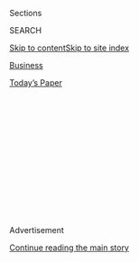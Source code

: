 <div id="app">

<div>

<div>

<div>

<div class="NYTAppHideMasthead css-1q2w90k e1suatyy0">

<div class="section css-ui9rw0 e1suatyy2">

<div class="css-eph4ug er09x8g0">

<div class="css-6n7j50">

</div>

<span class="css-1dv1kvn">Sections</span>

<div class="css-10488qs">

<span class="css-1dv1kvn">SEARCH</span>

</div>

[Skip to content](#site-content)[Skip to site
index](#site-index)

</div>

<div id="masthead-section-label" class="css-1wr3we4 eaxe0e00">

[Business](https://www.nytimes.com/section/business)

</div>

<div class="css-10698na e1huz5gh0">

</div>

</div>

<div id="masthead-bar-one" class="section hasLinks css-15hmgas e1csuq9d3">

<div class="css-uqyvli e1csuq9d0">

</div>

<div class="css-1uqjmks e1csuq9d1">

</div>

<div class="css-9e9ivx">

[](https://myaccount.nytimes.com/auth/login?response_type=cookie&client_id=vi)

</div>

<div class="css-1bvtpon e1csuq9d2">

[Today’s
Paper](https://www.nytimes.com/section/todayspaper)

</div>

</div>

</div>

</div>

<div data-aria-hidden="false">

<div id="site-content" data-role="main">

<div>

<div class="css-1aor85t" style="opacity:0.000000001;z-index:-1;visibility:hidden">

<div class="css-1hqnpie">

<div class="css-epjblv">

<span class="css-17xtcya">[Business](/section/business)</span><span class="css-x15j1o">|</span><span class="css-fwqvlz">Trump’s
Twitter Warning to Toyota Unsettles Japanese
Carmakers</span>

</div>

<div class="css-k008qs">

<div class="css-1iwv8en">

<span class="css-18z7m18"></span>

<div>

</div>

</div>

<span class="css-1n6z4y">https://nyti.ms/2hZMtZH</span>

<div class="css-1705lsu">

<div class="css-4xjgmj">

<div class="css-4skfbu" data-role="toolbar" data-aria-label="Social Media Share buttons, Save button, and Comments Panel with current comment count" data-testid="share-tools">

  - 
  - 
  - 
  - 
    
    <div class="css-6n7j50">
    
    </div>

  - 

</div>

</div>

</div>

</div>

</div>

</div>

<div class="css-13pd83m">

</div>

<div id="top-wrapper" class="css-1sy8kpn">

<div id="top-slug" class="css-l9onyx">

Advertisement

</div>

[Continue reading the main
story](#after-top)

<div class="ad top-wrapper" style="text-align:center;height:100%;display:block;min-height:250px">

<div id="top" class="place-ad" data-position="top" data-size-key="top">

</div>

</div>

<div id="after-top">

</div>

</div>

<div id="sponsor-wrapper" class="css-1hyfx7x">

<div id="sponsor-slug" class="css-19vbshk">

Supported by

</div>

[Continue reading the main
story](#after-sponsor)

<div id="sponsor" class="ad sponsor-wrapper" style="text-align:center;height:100%;display:block">

</div>

<div id="after-sponsor">

</div>

</div>

<div class="css-1vkm6nb ehdk2mb0">

# Trump’s Twitter Warning to Toyota Unsettles Japanese Carmakers

</div>

<div class="css-79elbk" data-testid="photoviewer-wrapper">

<div class="css-z3e15g" data-testid="photoviewer-wrapper-hidden">

</div>

<div class="css-1a48zt4 ehw59r15" data-testid="photoviewer-children">

![<span class="css-16f3y1r e13ogyst0" data-aria-hidden="true">A Toyota
showroom in Tokyo on Friday. Stocks in Toyota fell on Friday after
Donald J. Trump threatened high taxes on the carmaker if it added a
plant in
Mexico.</span><span class="css-cnj6d5 e1z0qqy90" itemprop="copyrightHolder"><span class="css-1ly73wi e1tej78p0">Credit...</span><span><span>Kazuhiro
Nogi/Agence France-Presse — Getty
Images</span></span></span>](https://static01.nyt.com/images/2017/01/07/us/07TOYOTA-1/07TOYOTA-1-articleInline.jpg?quality=75&auto=webp&disable=upscale)

</div>

</div>

<div class="css-xt80pu e12qa4dv0">

<div class="css-18e8msd">

<div class="css-vp77d3 epjyd6m0">

<div class="css-1baulvz">

By [<span class="css-1baulvz last-byline" itemprop="name">Motoko
Rich</span>](http://www.nytimes.com/by/motoko-rich)

</div>

</div>

  - Jan. 6,
    2017

  - 
    
    <div class="css-4xjgmj">
    
    <div class="css-d8bdto" data-role="toolbar" data-aria-label="Social Media Share buttons, Save button, and Comments Panel with current comment count" data-testid="share-tools">
    
      - 
      - 
      - 
      - 
        
        <div class="css-6n7j50">
        
        </div>
    
      - 
    
    </div>
    
    </div>

</div>

</div>

<div class="section meteredContent css-1r7ky0e" name="articleBody" itemprop="articleBody">

<div class="css-1fanzo5 StoryBodyCompanionColumn">

<div class="css-53u6y8">

TOKYO — Donald J. Trump sent shivers across the Japanese auto industry
on Friday after warning Toyota on Twitter that he would impose a “[big
border
tax](https://twitter.com/realDonaldTrump/status/817071792711942145)” on
the company if it built a new plant in Mexico.

It appeared to be the first time he had taken on a foreign company for
plans that did not directly involve the United States. The effects were
immediate: Shares in Toyota and other carmakers fell in trading on the
Tokyo Stock Exchange on Friday. And Japanese government officials
hustled to respond to the rhetoric with soothing reminders of the jobs
that the country’s auto manufacturers had created in the United States.

“Toyota itself has tried to be a good corporate citizen in the U.S. to
date,” said Yoshihide Suga, chief cabinet secretary to Prime Minister
Shinzo Abe.

Daily Gendai, one of Japan’s leading tabloid newspapers, declared in a
front-page headline that “Trump tries to smash Toyota,” and another
tabloid, Evening Fuji, hinted at a coming battle with its headline,
“Trump vs. Toyota.”

</div>

</div>

<div class="css-1fanzo5 StoryBodyCompanionColumn">

<div class="css-53u6y8">

Throughout his presidential campaign, Mr. Trump said he would punish
American companies that moved manufacturing plants offshore. Soon after
his election, he claimed credit for persuading Carrier, the
air-conditioner company, [to keep 1,000 jobs in
Indiana](https://www.nytimes.com/2016/11/29/business/trump-to-announce-carrier-plant-will-keep-jobs-in-us.html?_r=0)
that it had previously planned to move to Mexico. And he [thanked Ford
Motor](https://twitter.com/realDonaldTrump/status/816635078067490816) on
Twitter this week for abandoning plans to build a small-car assembly
plant in Mexico that Mr. Trump had repeatedly criticized.

Mr. Trump’s Twitter post was not entirely accurate. He said Toyota would
build a new Corolla factory in Baja, but the company is actually
planning to build a new plant in Guanajuato, Mexico. (It already has a
factory in Baja.) More significant, Toyota’s new plant in Mexico will
not replace any of its 10 factories in the United States, where the
company employs 136,000 people. The company said it had invested about
$21.9 billion in the United States.

“I think being fair is not really in the playbook of the
president-elect,” said Takuji Okubo, managing director and chief
economist at Japan Macro Advisors.

Toyota builds Corollas in Cambridge, Ontario, as well as in Blue
Springs, Miss. No workers in either of those plants will lose jobs, and
when Toyota opens the new facility in Mexico, the company plans to shift
the Canadian workers to making small RAV4 sport utility vehicles.

According to Hiroshige Seko, Japan’s minister of economy, trade and
industry, Japanese carmakers manufactured about 3.86 million cars in the
United States in 2015, up from 1.5 million in the 1990s, and employ
about 1.5 million people.

</div>

</div>

<div class="css-1fanzo5 StoryBodyCompanionColumn">

<div class="css-53u6y8">

In response to a question about Mr. Trump’s post at a meeting of the
Japan Automobile Manufacturers Association, Akio Toyoda, president of
Toyota, said the company would not change its manufacturing plans in
Mexico.

“I don’t know yet exactly how, but, regardless of who becomes president,
our business is about being good corporate citizens,” Mr. Toyoda said,
according to a report by The Associated Press. “And by becoming good
corporate citizens, we are facing the same goal of making America
strong. And so we will continue to do our best.”

Even though there are only two weeks left to the inauguration, some
analysts suggested Mr. Trump might still be in campaign-promise mode.

“At the moment, it’s quite unclear whether Mr. Trump actually will push
this policy after assuming office,” said Yoshio Tsukuda, founder of
Tsukuda Mobility Research Institute, an auto industry research firm.
“Right now we don’t know if he is just bluffing or serious.”

<div class="css-79elbk" data-testid="photoviewer-wrapper">

<div class="css-z3e15g" data-testid="photoviewer-wrapper-hidden">

</div>

<div class="css-1a48zt4 ehw59r15" data-testid="photoviewer-children">

<div class="css-zgakxe erfvjey0">

<span class="css-1ly73wi e1tej78p0">Image</span>

<div class="css-zjzyr8">

<div data-testid="lazyimage-container" style="height:580px">

</div>

</div>

</div>

<span class="css-16f3y1r e13ogyst0" data-aria-hidden="true">Akio Toyoda,
president of
Toyota.</span><span class="css-cnj6d5 e1z0qqy90" itemprop="copyrightHolder"><span class="css-1ly73wi e1tej78p0">Credit...</span><span>Kiyoshi
Ota/European Pressphoto Agency</span></span>

</div>

</div>

But others said some of Mr. Trump’s words could spur changes on their
own.

“I think the threat alone can actually force companies to behave in a
more Trump way,” Mr. Okubo said. “So I think regardless of whether the
border tax would actually be implemented, I think he will continue to
use the threat to pressure companies.”

While Mr. Trump singled out Toyota on Thursday, analysts said that his
views on trade clearly extended beyond a single company.

</div>

</div>

<div class="css-1fanzo5 StoryBodyCompanionColumn">

<div class="css-53u6y8">

“The U.S. is no longer a champion of free trade as a nation,” wrote
Genki Fujii, visiting professor at Takushoku University in Tokyo, in a
column in Evening Fuji.

In comments to the Japanese broadcaster NHK, Takao Shindo, president of
[Nippon Steel & Sumitomo Metal Corporation](http://www.nssmc.com/),
expressed concerns that Mr. Trump would repeal the North American Free
Trade Agreement, which affects Japanese manufacturers with plants in
Mexico shipping to the United States. These companies “will face a tough
situation,” Mr. Shindo said.

Some analysts said that once Mr. Trump understood what Toyota was doing
with its plants, he might back down.

“Toyota still is expanding local U.S. production in the long term,” said
Takaki Nakanishi, an independent auto industry analyst in Tokyo. “Not at
this point in time, because the U.S. market is near saturation, but over
the long term I think there is more capacity to expand the Mississippi
plant.”

“Job growth is coming in the long term” in the United States, he added.
“That’s why I think Donald is misunderstanding Toyota’s intention.”

But Mr. Nakanishi, who was on his way to the annual North American
International Auto Show in Detroit, said he was not surprised by Mr.
Trump’s rhetoric.

“He wants to protect jobs for the United States,” he said. “So
regardless of the origin of the company, he is just trying to do his
job.”

</div>

</div>

<div class="css-1fanzo5 StoryBodyCompanionColumn">

<div class="css-53u6y8">

Japan has already been rattled by Mr. Trump’s election given his
campaign criticism of Japanese trade barriers and the cost of United
States military support. Prime Minister Abe was the [first world leader
to land a
meeting](https://www.nytimes.com/2016/11/17/world/asia/shinzo-abe-donald-trump.html)
with the president-elect, and he is seeking a follow-up meeting shortly
after the inauguration. His advisers have also been [meeting with
members of Congress and Mr. Trump’s transition
team](https://www3.nhk.or.jp/nhkworld/en/news/20170106_13/) .

Some economists fear that Mr. Trump could return to the trade wars of
the 1980s with his policies. Jun Saito, a senior research fellow at the
Japan Center for Economic Research, said economic conditions were
starting to resemble those of the United States in the 1980s, when the
dollar was stronger and the country had a large trade deficit with
Japan.

“That was the background for the trade friction between Japan and the
United States,” Mr. Saito said. Japan’s trade surplus with the United
States — about 7.2 trillion yen, or about $62 billion, in 2015 — is
smaller than China’s, but it could nevertheless draw Mr. Trump’s ire. “I
think we have to be very careful. We can’t be too optimistic.”

Mr. Okubo of Japan Macro Advisors said Mr. Trump might also accuse the
Bank of Japan of currency manipulation, given that in inflation-adjusted
terms, [the yen is at a 40-year
low](https://www.japanmacroadvisors.com/page/category/economic-indicators/financial-markets/exchange-rates/?gids=190-5&graph_index=0&graph_type=line&graph_data_from=11-2-1970&graph_data_to=1-11-2016).

“I think this could be just the beginning,” Mr. Okubo said. “I think the
Japanese government has to be really careful not to act in a way that
could be interpreted as manipulating the exchange rate.”

</div>

</div>

</div>

<div>

</div>

<div>

</div>

<div>

</div>

<div>

<div id="bottom-wrapper" class="css-1ede5it">

<div id="bottom-slug" class="css-l9onyx">

Advertisement

</div>

[Continue reading the main
story](#after-bottom)

<div id="bottom" class="ad bottom-wrapper" style="text-align:center;height:100%;display:block;min-height:90px">

</div>

<div id="after-bottom">

</div>

</div>

</div>

</div>

</div>

## Site Index

<div>

</div>

## Site Information Navigation

  - [© <span>2020</span> <span>The New York Times
    Company</span>](https://help.nytimes.com/hc/en-us/articles/115014792127-Copyright-notice)

<!-- end list -->

  - [NYTCo](https://www.nytco.com/)
  - [Contact
    Us](https://help.nytimes.com/hc/en-us/articles/115015385887-Contact-Us)
  - [Work with us](https://www.nytco.com/careers/)
  - [Advertise](https://nytmediakit.com/)
  - [T Brand Studio](http://www.tbrandstudio.com/)
  - [Your Ad
    Choices](https://www.nytimes.com/privacy/cookie-policy#how-do-i-manage-trackers)
  - [Privacy](https://www.nytimes.com/privacy)
  - [Terms of
    Service](https://help.nytimes.com/hc/en-us/articles/115014893428-Terms-of-service)
  - [Terms of
    Sale](https://help.nytimes.com/hc/en-us/articles/115014893968-Terms-of-sale)
  - [Site
    Map](https://spiderbites.nytimes.com)
  - [Help](https://help.nytimes.com/hc/en-us)
  - [Subscriptions](https://www.nytimes.com/subscription?campaignId=37WXW)

</div>

</div>

</div>

</div>

